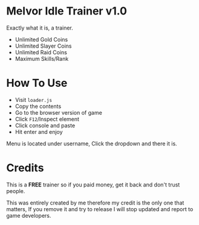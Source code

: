 # Melvor Idle Trainer v1.0
Exactly what it is, a trainer.

 - Unlimited Gold Coins
 - Unlimited Slayer Coins
 - Unlimited Raid Coins
 - Maximum Skills/Rank

# How To Use

 - Visit `loader.js`
 - Copy the contents
 - Go to the browser version of game
 - Click `F12`/Inspect element
 - Click console and paste
 - Hit enter and enjoy

Menu is located under username, Click the dropdown and there it is.

# Credits
This is a **FREE** trainer so if you paid money, get it back and don't trust people.

This was entirely created by me therefore my credit is the only one that matters, If you remove it and try to release I will stop updated and report to game developers.
